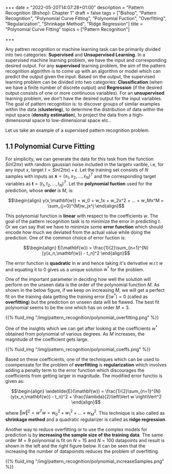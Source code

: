 +++
date = "2022-05-20T14:07:28+01:00"
description = "Pattern Recognition (Bishop): Chapter 1"
draft = false
tags = ["Bishop", "Pattern Recognition", "Polynomial Curve Fitting", "Polynomial Fuction", "Overfitting", "Regularization", "Shrinkage Method", "Ridge Regression"]
title = "Polynomial Curve Fitting"
topics = ["Pattern Recognition"]

+++

Any pattren recognition or machine learning task can be primarily divided into two categories: <b>Supervised</b> and <b>Unsupervised Learning</b>. In a supervised machine learning problem, we have the input and corresponding desired output. For any <b>supervised</b> learning problem, the aim of the pattern recognition algorithm is to come up with an algorithm or model which can predict the output given the input. Based on the output, the supervised learning problem can be divided into two categories: <b>Classification</b> (when we have a finite number of discrete output) and <b>Regression</b> (if the desired output consists of one or more continuous variables). For an <b>unsupervised</b> learning problem, we don't have the desired output for the input variables. The goal of pattern recognition is: to discover groups of similar examples within the data (<b>clustering</b>), to determine the distribution of data within the input space (<b>density estimation</b>), to project the data from a high-dimensional space to low-dimensional space etc..

Let us take an example of a supervised pattern recognition problem.

## 1.1 Polynomial Curve Fitting

For simplicity, we can generate the data for this task from the function $Sin(2\pi x)$ with random gaussian noise included in the targetv varible, i.e, for any input $x$, target $t=Sin(2\pi x) + \epsilon$. Let the training set consists of $N$ samples with inputs as $\mathbf{x} = (x_1, x_2, ..., x_N)^T$ and the corresponding target variables as $\mathbf{t} = (t_1, t_2, ..., t_N)^T$. Let the <b>polynomial fuction</b> used for the prediction, whose <b>order</b> is $M$, is:

$$\begin{align}
y(x,\mathbf{w}) = w_0 + w_1x + w_2x^2 + ... + w_Mx^M = \sum_{j=0}^{M}w_jx^j
\end{align}$$

This polynomial function is <b>linear</b> with respect to the coefficients $w$. The goal of the pattern recognition task is to minimize the error in predicting $t$. Or we can say that we have to minimize some <b>error function</b> which should encode how much we deviated from the actual value while doing the prediction. One of the common choice of error fuction is:

$$\begin{align}
E(\mathbf{w}) = \frac{1}{2}\sum_{n=1}^{N}[y(x_n,\mathbf{w}) - t_n]^2
\end{align}$$

The error function is <b>quadratic</b> in $w$ and hence taking it's derivative w.r.t $w$ and equating it to $0$ gives us a unique solution $w^{*}$ for the problem.

One of the important parameter in deciding how well the solution will perform on the unseen data is the order of the polynomial function $M$. As shown in the below figure, if we keep on increasing $M$, we will get a perfect fit on the training data getting the training error $E(w^{*}) = 0$ (called as <b>overfitting</b>) but the prediction on unseen data will be flawed. The best fit polynomial seems to be the one which has on order $M=3$.

{{% fluid_img "/img/pattern_recognition/polynomial_overfitting.png" %}}


One of the insights which we can get after looking at the coefficients $w^{*}$ obtained from polynomial of various degrees. As $M$ increases, the magnitude of the coefficient gets large.

{{% fluid_img "/img/pattern_recognition/polynomial_coeffs.png" %}}

Based on these coefficients, one of the techniques which can be used to coompensate for the problem of <b>overfitting</b> is <b>regularization</b> which involves adding a penalty term to the error function which discourages the coefficients from getting larger in magnitude. The modified error functio is given as:

$$\begin{align}
\widetilde{E}(\mathbf{w}) = \frac{1}{2}\sum_{n=1}^{N}(y(x_n,\mathbf{w}) - t_n)^2 + \frac{\lambda}{2}\left\Vert w \right\Vert^2
\end{align}$$

where $\left\Vert w \right\Vert^2 = w^Tw = w_0^2 + w_1^2 + ... + w_M^2$. This technique is also called as <b>shrinkage method</b> and a quadratic regularizer is called as <b>ridge regression</b>.

Another way to reduce overfitting or to use the complex models for prediction is by <b>increasing the sample size of the training data</b>. The same order $M=9$ polynomial is fit on $N=15$ and $N=100$ datapoints and result is shown in the left and the right figure below. It can be seen that the increasing the number of datapoinsts reduces the problem of overfitting.

{{% fluid_img "/img/pattern_recognition/polynomial_increaseSamples.png" %}}

